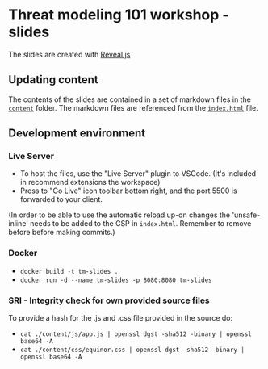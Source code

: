 # Threat modeling 101 workshop - slides

The slides are created with [Reveal.js](https://revealjs.com/)

## Updating content

The contents of the slides are contained in a set of markdown files in the [`content`](content) folder. The markdown files are referenced from the [`index.html`](index.html) file.

## Development environment

### Live Server

- To host the files, use the "Live Server" plugin to VSCode. (It's included in recommend extensions the workspace)
- Press to "Go Live" icon toolbar bottom right, and the port 5500 is forwarded to your client.

(In order to be able to use the automatic reload up-on changes the 'unsafe-inline' needs to be added to the CSP in ``index.html``. Remember to remove before before making commits.)

### Docker

- `docker build -t tm-slides .`
- `docker run -d --name tm-slides -p 8080:8080 tm-slides`

### SRI - Integrity check for own provided source files

To provide a hash for the .js and .css file provided in the source do:

- `cat ./content/js/app.js | openssl dgst -sha512 -binary | openssl base64 -A`
- `cat ./content/css/equinor.css | openssl dgst -sha512 -binary | openssl base64 -A`
